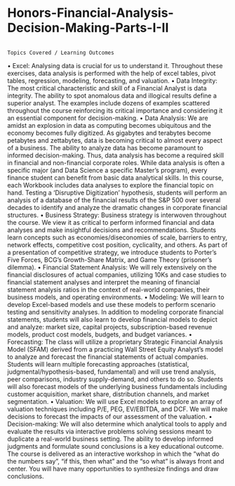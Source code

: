 # Honors-Financial-Analysis-Decision-Making-Parts-I-II

                                                                             Topics Covered / Learning Outcomes

• Excel: Analysing data is crucial for us to understand it. Throughout these exercises, data analysis is performed with the help of excel tables, pivot tables, regression, modeling, forecasting, and valuation.
• Data Integrity: The most critical characteristic and skill of a Financial Analyst is data integrity. The ability to spot anomalous data and illogical results define a superior analyst. The examples include dozens of examples scattered throughout the course reinforcing its critical importance and considering it an essential component for decision-making.
• Data Analysis: We are amidst an explosion in data as computing becomes ubiquitous and the economy becomes fully digitized. As gigabytes and terabytes become petabytes and zettabytes, data is becoming critical to almost every aspect of a business. The ability to analyze data has become paramount to informed decision-making. Thus, data analysis has become a required skill in financial and non-financial corporate roles. While data analysis is often a specific major (and Data Science a specific Master’s program), every finance student can benefit from basic data analytical skills. In this course, each Workbook includes data analyses to explore the financial topic on hand. Testing a ‘Disruptive Digitization’ hypothesis, students will perform an analysis of a database of the financial results of the S&P 500 over several decades to identify and analyze the dramatic changes in corporate financial structures.
• Business Strategy: Business strategy is interwoven throughout the course. We view it as critical to perform informed financial and data analyses and make insightful decisions and recommendations. Students learn concepts such as economies/diseconomies of scale, barriers to entry, network effects, competitive cost position, cyclicality, and others. As part of a presentation of competitive strategy, we introduce students to Porter’s Five Forces, BCG’s Growth-Share Matrix, and Game Theory (prisoner’s dilemma).
• Financial Statement Analysis: We will rely extensively on the financial disclosures of actual companies, utilizing 10Ks and case studies to financial statement analyses and interpret the meaning of financial statement analysis ratios in the context of real-world companies, their business models, and operating environments.
• Modeling: We will learn to develop Excel-based models and use these models to perform scenario testing and sensitivity analyses. In addition to modeling corporate financial statements, students will also learn to develop financial models to depict and analyze: market size, capital projects, subscription-based revenue models, product cost models, budgets, and budget variances.
• Forecasting: The class will utilize a proprietary Strategic Financial Analysis Model (SFAM) derived from a practicing Wall Street Equity Analyst’s model to analyze and forecast the financial statements of actual companies. Students will learn multiple forecasting approaches (statistical, judgmental/hypothesis-based, fundamental) and will use trend analysis, peer comparisons, industry supply-demand, and others to do so. Students will also forecast models of the underlying business fundamentals including customer acquisition, market share, distribution channels, and market segmentation.
• Valuation: We will use Excel models to explore an array of valuation techniques including P/E, PEG, EV/EBITDA, and DCF. We will make decisions to forecast the impacts of our assessment of the valuation.
• Decision-making: We will also determine which analytical tools to apply and evaluate the results via interactive problems solving sessions meant to duplicate a real-world business setting. The ability to develop informed judgments and formulate sound conclusions is a key educational outcome. The course is delivered as an interactive workshop in which the “what do the numbers say”, “if this, then what” and the “so what” is always front and center. You will have many opportunities to synthesize findings and draw conclusions.
